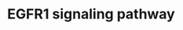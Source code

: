 ---
annotations:
- id: PW:0000170
  parent: signaling pathway
  type: Pathway Ontology
  value: epidermal growth factor/neuregulin signaling pathway
authors:
- MaintBot
- Michiel
- AlexanderPico
- Christine Chichester
- Eweitz
description: 'The androgen receptor is a member of the nuclear receptor family of
  ligand activated transcription factors. These receptors bind to steroid hormones,
  thyroid hormone, retinoids and vitamin D among others, dimerize and bind to DNA.
  Its ligands include testosterone, dehydroepiandrosterone and androstenedione. Stimulation
  of the receptor activates the SMAD signaling module.  Source: http://www.netpath.org/pathways?path_id=NetPath_4'
last-edited: 2021-05-18
organisms:
- Gallus gallus
redirect_from:
- /index.php/Pathway:WP752
- /instance/WP752
- /instance/WP752_r117193
revision: r117193
schema-jsonld:
- '@context': https://schema.org/
  '@id': https://wikipathways.github.io/pathways/WP752.html
  '@type': Dataset
  creator:
    '@type': Organization
    name: WikiPathways
  description: 'The androgen receptor is a member of the nuclear receptor family of
    ligand activated transcription factors. These receptors bind to steroid hormones,
    thyroid hormone, retinoids and vitamin D among others, dimerize and bind to DNA.
    Its ligands include testosterone, dehydroepiandrosterone and androstenedione.
    Stimulation of the receptor activates the SMAD signaling module.  Source: http://www.netpath.org/pathways?path_id=NetPath_4'
  keywords:
  - AKT1
  - APPL1
  - APPL2
  - ARF4
  - ATF1
  - BCAR1
  - CAMK2A
  - CASP9
  - CAV1
  - CAV2
  - CBL
  - CBLB
  - CDC42
  - CEBPA
  - CEBPB
  - CREB1
  - CRK
  - CRKL
  - CSK
  - DDEF1
  - DNM1
  - DUSP1
  - EEF1A1
  - EGF
  - EGFR
  - ELF3
  - ELK4
  - EPPK1
  - EPS15L1
  - EPS8
  - ERRFI1
  - FOS
  - FOXO1A
  - GAB1
  - GAB2
  - GIT1
  - GJA1
  - GRB10
  - GRB14
  - GRB2
  - HAT1
  - HDAC1
  - HIP1
  - HRAS
  - HTT
  - INPPL1
  - ITCH
  - JAK1
  - JAK2
  - JUN
  - KLF11
  - KRAS
  - KRT8
  - MAP2K1
  - MAP2K2
  - MAP3K1
  - MAP3K14
  - MAP3K2
  - MAP3K3
  - MAP3K4
  - MAPK1
  - MAPK14
  - MAPK8
  - MCF2
  - MYC
  - NRAS
  - PAK1
  - PEBP1
  - PIK3C2B
  - PIK3CA
  - PIK3CB
  - PIK3CD
  - PIK3CG
  - PIK3R1
  - PIK3R2
  - PIK3R3
  - PKN2
  - PLCG2
  - PLD1
  - PLSCR1
  - PRKAR1A
  - PRKCB
  - PRKCZ
  - PTK2B
  - PTPN11
  - PTPN12
  - PTPN5
  - PTPN6
  - PTPRR
  - PXN
  - RAB5A
  - RAC1
  - RAF1
  - RALB
  - RALGDS
  - RASA1
  - RBBP7
  - RCJMB04_12k21
  - RCJMB04_13d16
  - RCJMB04_16p24
  - RCJMB04_17i9
  - RCJMB04_1d5
  - RCJMB04_21j12
  - RCJMB04_25c5
  - RCJMB04_36h7
  - RCJMB04_4o17
  - RCJMB04_5a10
  - RCJMB04_8f10
  - REPS1
  - REPS2
  - RFXANK
  - RGS16
  - RIPK1
  - RPS6KA1
  - RPS6KA2
  - RPS6KA3
  - RPS6KA5
  - SH2D3C
  - SH3BGRL
  - SH3GL2
  - SH3GL3
  - SH3KBP1
  - SHC1
  - SHOC2
  - SIN3A
  - SMAD2
  - SMAD3
  - SNCA
  - SOCS1
  - SOCS3
  - SOS1
  - SOS2
  - SP1
  - SPRY2
  - SRC
  - STAT3
  - STAT5B
  - STXBP1
  - TGIF1
  - TNIP1
  - TNK2
  - USP6NL
  - VAV2
  - VAV3
  - WASL
  - WNK1
  - YWHAB
  - ZNF259
  license: CC0
  name: EGFR1 signaling pathway
seo: CreativeWork
title: EGFR1 signaling pathway
wpid: WP752
---